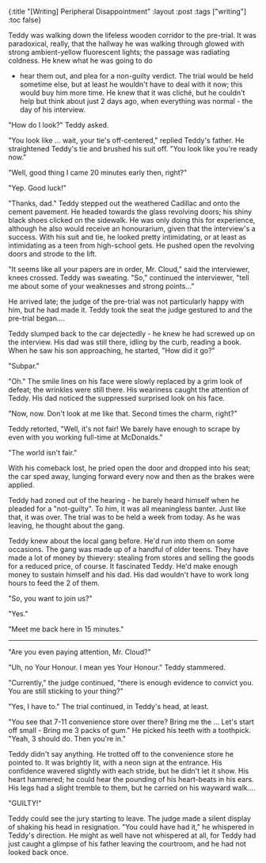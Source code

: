 {:title "[Writing] Peripheral Disappointment"
 :layout :post
 :tags  ["writing"]
 :toc false}

Teddy was walking down the lifeless wooden corridor to the pre-trial. It was
paradoxical, really, that the hallway he was walking through glowed with strong
ambient-yellow fluorescent lights; the passage was radiating coldness. He knew
what he was going to do
- hear them out, and plea for a non-guilty verdict. The trial would be held
  sometime else, but at least he wouldn't have to deal with it now; this would
  buy him more time. He knew that it was cliché, but he couldn't help but think
  about just 2 days ago, when everything was normal - the day of his interview.

"How do I look?" Teddy asked.

"You look like ... wait, your tie's off-centered," replied Teddy's father. He
straightened Teddy's tie and brushed his suit off. "You look like you're ready
now."

"Well, good thing I came 20 minutes early then, right?"

"Yep. Good luck!"

"Thanks, dad." Teddy stepped out the weathered Cadillac and onto the cement
pavement. He headed towards the glass revolving doors; his shiny black shoes
clicked on the sidewalk. He was only doing this for experience, although he also
would receive an honourarium, given that the interview's a success. With his
suit and tie, he looked pretty intimidating, or at least as intimidating as a
teen from high-school gets. He pushed open the revolving doors and strode to the
lift.

"It seems like all your papers are in order, Mr. Cloud," said the interviewer,
knees crossed. Teddy was sweating. "So," continued the interviewer, "tell me
about some of your weaknesses and strong points..."

He arrived late; the judge of the pre-trial was not particularly happy with him,
but he had made it. Teddy took the seat the judge gestured to and the pre-trial
began....

Teddy slumped back to the car dejectedly - he knew he had screwed up on the
interview. His dad was still there, idling by the curb, reading a book. When he
saw his son approaching, he started, "How did it go?"

"Subpar."

"Oh." The smile lines on his face were slowly replaced by a grim look of defeat;
the wrinkles were still there. His weariness caught the attention of Teddy. His
dad noticed the suppressed surprised look on his face.

"Now, now. Don't look at me like that. Second times the charm, right?"

Teddy retorted, "Well, it's not fair! We barely have enough to scrape by even
with you working full-time at McDonalds."

"The world isn't fair."

With his comeback lost, he pried open the door and dropped into his seat; the
car sped away, lunging forward every now and then as the brakes were applied.

Teddy had zoned out of the hearing - he barely heard himself when he pleaded for
a "not-guilty". To him, it was all meaningless banter. Just like that, it was
over. The trial was to be held a week from today. As he was leaving, he thought
about the gang.

Teddy knew about the local gang before. He'd run into them on some occasions.
The gang was made up of a handful of older teens. They have made a lot of money
by thievery: stealing from stores and selling the goods for a reduced price, of
course. It fascinated Teddy. He'd make enough money to sustain himself and his
dad. His dad wouldn't have to work long hours to feed the 2 of them.

"So, you want to join us?"

"Yes."

"Meet me back here in 15 minutes." <hr> "Are you even paying attention, Mr.
Cloud?"

"Uh, no Your Honour. I mean yes Your Honour." Teddy stammered.

"Currently," the judge continued, "there is enough evidence to convict you. You
are still sticking to your thing?"

"Yes, I have to." The trial continued, in Teddy's head, at least.

"You see that 7-11 convenience store over there? Bring me the ... Let's start
off small - Bring me 3 packs of gum." He picked his teeth with a toothpick.
"Yeah, 3 should do. Then you're in."

Teddy didn't say anything. He trotted off to the convenience store he pointed
to. It was brightly lit, with a neon sign at the entrance. His confidence
wavered slightly with each stride, but he didn't let it show. His heart
hammered; he could hear the pounding of his heart-beats in his ears. His legs
had a slight tremble to them, but he carried on his wayward walk....

"GUILTY!"

Teddy could see the jury starting to leave. The judge made a silent display of
shaking his head in resignation. "You could have had it," he whispered in
Teddy's direction. He might as well have not whispered at all, for Teddy had
just caught a glimpse of his father leaving the courtroom, and he had not looked
back once.
